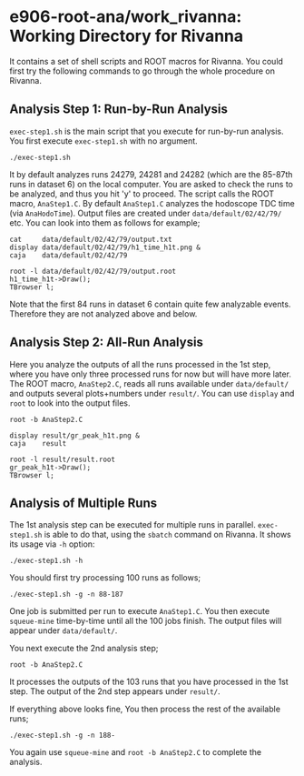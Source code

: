 # e906-root-ana/work_rivanna: Working Directory for Rivanna

It contains a set of shell scripts and ROOT macros for Rivanna.
You could first try the following commands to go through the whole procedure on Rivanna.

## Analysis Step 1: Run-by-Run Analysis

`exec-step1.sh` is the main script that you execute for run-by-run analysis.
You first execute `exec-step1.sh` with no argument.

```
./exec-step1.sh
```

It by default analyzes runs 24279, 24281 and 24282 (which are the 85-87th runs in dataset 6) on the local computer.
You are asked to check the runs to be analyzed, and thus you hit 'y' to proceed.
The script calls the ROOT macro, `AnaStep1.C`.
By default `AnaStep1.C` analyzes the hodoscope TDC time (via `AnaHodoTime`).
Output files are created under `data/default/02/42/79/` etc.
You can look into them as follows for example;

```
cat     data/default/02/42/79/output.txt
display data/default/02/42/79/h1_time_h1t.png &
caja    data/default/02/42/79

root -l data/default/02/42/79/output.root
h1_time_h1t->Draw();
TBrowser l;
```

Note that the first 84 runs in dataset 6 contain quite few analyzable events.
Therefore they are not analyzed above and below.


## Analysis Step 2: All-Run Analysis

Here you analyze the outputs of all the runs processed in the 1st step, 
where you have only three processed runs for now but will have more later.
The ROOT macro, `AnaStep2.C`, reads all runs available under `data/default/` and 
outputs several plots+numbers under `result/`.
You can use `display` and `root` to look into the output files.

```
root -b AnaStep2.C

display result/gr_peak_h1t.png &
caja    result

root -l result/result.root
gr_peak_h1t->Draw();
TBrowser l;
```


## Analysis of Multiple Runs

The 1st analysis step can be executed for multiple runs in parallel.
`exec-step1.sh` is able to do that, using the `sbatch` command on Rivanna.
It shows its usage via `-h` option:

```
./exec-step1.sh -h
```

You should first try processing 100 runs as follows;

```
./exec-step1.sh -g -n 88-187
```

One job is submitted per run to execute `AnaStep1.C`.
You then execute `squeue-mine` time-by-time until all the 100 jobs finish.
The output files will appear under `data/default/`.

You next execute the 2nd analysis step;

```
root -b AnaStep2.C
```

It processes the outputs of the 103 runs that you have processed in the 1st step.
The output of the 2nd step appears under `result/`.

If everything above looks fine, 
You then process the rest of the available runs;

```
./exec-step1.sh -g -n 188-
```

You again use `squeue-mine` and `root -b AnaStep2.C` to complete the analysis.
